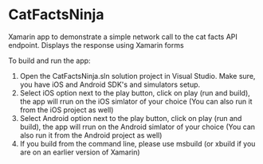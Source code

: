 # CatFactsNinja

Xamarin app to demonstrate a simple network call to the cat facts API endpoint. Displays the response using Xamarin forms


To build and run the app:

1. Open the CatFactsNinja.sln solution project in Visual Studio. Make sure, you have iOS and Android SDK's and simulators setup.
2. Select iOS option next to the play button, click on play (run and build), the app will rrun on the iOS simlator of your choice (You can also run it from the iOS project as well)
3. Select Android option next to the play button, click on play (run and build), the app will rrun on the Android simlator of your choice (You can also run it from the Android project as well)
4. If you build from the command line, please use msbuild (or xbuild if you are on an earlier version of Xamarin)
